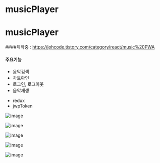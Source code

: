 # musicPlayer

# musicPlayer

####제작중 : https://johcode.tistory.com/category/react/music%20PWA


#### 주요기능
<ul>
  <li>음악검색</li>
  <li> 차트확인</li>
  <li> 로그인, 로그아웃</li>
  <li> 음악재생</li>
</ul>

<ul>
  <li>redux</li>
  <li>jwpToken</li>
</ul>
 
![image](https://user-images.githubusercontent.com/51200912/179373680-6e93ce35-8980-4df3-b113-d02f4f711f55.png)

![image](https://user-images.githubusercontent.com/51200912/179373682-5b5e49f3-6e1c-4f8f-940f-bfc855cbb74e.png)

![image](https://user-images.githubusercontent.com/51200912/179373685-f32f6c5a-de88-4c38-9139-0e06bc66a5aa.png)

![image](https://user-images.githubusercontent.com/51200912/179373687-8115b090-d240-4106-9e61-2edebad0249e.png)

![image](https://user-images.githubusercontent.com/51200912/179373690-7e452400-ebb5-4eb9-a143-9ed1788c75d6.png)

 
